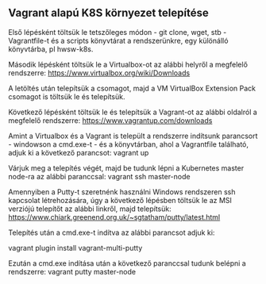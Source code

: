 Vagrant alapú K8S környezet telepítése
---
Első lépésként töltsük le tetszőleges módon - git clone, wget, stb - Vagrantfile-t és a scripts könyvtárat a rendszerünkre, egy különálló könyvtárba, pl hwsw-k8s.

Második lépésként töltsük le a Virtualbox-ot az alábbi helyről a megfelelő rendszerre:
https://www.virtualbox.org/wiki/Downloads

A letöltés után telepítsük a csomagot, majd a VM VirtualBox Extension Pack csomagot is töltsük le és telepítsük.

Következő lépésként töltsük le és telepítsük a Vagrant-ot az alábbi oldalról a megfelelő rendszerre:
https://www.vagrantup.com/downloads

Amint a Virtualbox és a Vagrant is települt a rendszerre indítsunk parancsort - windowson a cmd.exe-t - és a 
könyvtárban, ahol a Vagrantfile található, adjuk ki a következő parancsot:
vagrant up

Várjuk meg a telepítés végét, majd be tudunk lépni a Kubernetes master node-ra az alábbi paranccsal:
vagrant ssh master-node

Amennyiben a Putty-t szeretnénk használni Windows rendszeren ssh kapcsolat létrehozására, úgy a következő lépésben 
töltsük le az MSI verziójú telepítőt az alábbi linkről, majd telepítsük:
https://www.chiark.greenend.org.uk/~sgtatham/putty/latest.html

Telepítés után a cmd.exe-t indítva az alábbi parancsot adjuk ki:

vagrant plugin install vagrant-multi-putty

Ezután a cmd.exe indítása után a következő paranccsal tudunk belépni a rendszerre:
vagrant putty master-node
